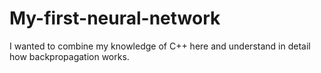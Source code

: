 # My-first-neural-network
I wanted to combine my knowledge of C++ here and understand in detail how backpropagation works.
